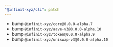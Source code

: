 ```yaml
---
"@infinit-xyz/cli": patch
---
```


- bump `@infinit-xyz/core@0.0.0-alpha.7`
- bump `@infinit-xyz/aave-v3@0.0.0-alpha.10`
- bump `@infinit-xyz/token@0.0.0-alpha.9`
- bump `@infinit-xyz/uniswap-v3@0.0.0-alpha.10`
